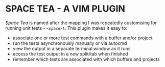 # SPACE TEA - A VIM PLUGIN

*Space Tea* is named after the mapping I was repeatedly customising for running
unit tests - `<space>t`. This plugin makes it easy to:

- associate one or more test commands with a buffer and/or project
- run the tests asynchronously manually or via autocmd
- view the output in a separate terminal window as it runs
- access the test output in a new split/tab when finished
- remember which tests are associated with which buffers and projects

